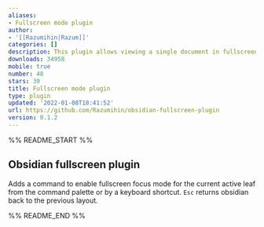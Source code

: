 ```yaml
---
aliases:
- Fullscreen mode plugin
author:
- '[[Razumihin|Razum]]'
categories: []
description: This plugin allows viewing a single document in fullscreen focus mode
downloads: 34958
mobile: true
number: 48
stars: 39
title: Fullscreen mode plugin
type: plugin
updated: '2022-01-08T18:41:52'
url: https://github.com/Razumihin/obsidian-fullscreen-plugin
version: 0.1.2
---
```


%% README_START %%

## Obsidian fullscreen plugin

Adds a command to enable fullscreen focus mode for the current active leaf from the command palette or by a keyboard shortcut. `Esc` returns obsidian back to the previous layout.


%% README_END %%
